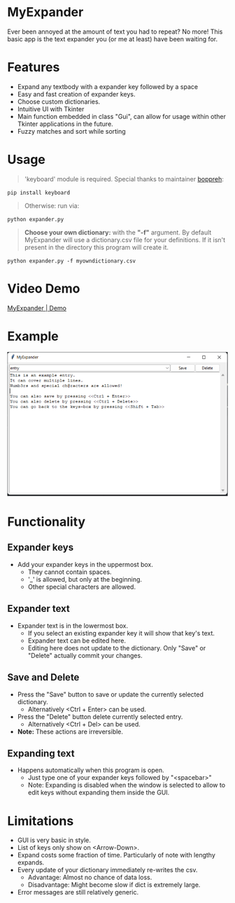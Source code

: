 MyExpander
===
Ever been annoyed at the amount of text you had to repeat? No more! This basic app is the text expander you (or me at least) have been waiting for. 

# Features
- Expand any textbody with a expander key followed by a space 
- Easy and fast creation of expander keys. 
- Choose custom dictionaries. 
- Intuitive UI with Tkinter
- Main function embedded in class "Gui", can allow for usage within other Tkinter applications in the future. 
- Fuzzy matches and sort while sorting

# Usage
>'keyboard' module is required. Special thanks to maintainer [boppreh](https://github.com/boppreh):
    
    pip install keyboard
>Otherwise: run via:

    python expander.py

>**Choose your own dictionary:** with the **"-f"** argument. By default MyExpander will use a dictionary.csv file for your definitions. If it isn't present in the directory this program will create it.

    python expander.py -f myowndictionary.csv

# Video Demo

[MyExpander | Demo](https://youtu.be/pEFhrvbkZvg)

# Example 

![example-image](example.png)

# Functionality
## Expander keys

- Add your expander keys in the uppermost box.
    - They cannot contain spaces. 
    - '_' is allowed, but only at the beginning.
    - Other special characters are allowed.

## Expander text 

- Expander text is in the lowermost box. 
    - If you select an existing expander key it will show that key's text.
    - Expander text can be edited here.
    - Editing here does not update to the dictionary. Only "Save" or "Delete" actually commit your changes.

## Save and Delete

- Press the "Save" button to save or update the currently selected dictionary.
    - Alternatively \<Ctrl + Enter> can be used.
- Press the "Delete" button delete currently selected entry.
    - Alternatively \<Ctrl + Del> can be used.
- **Note:** These actions are irreversible.

## Expanding text

- Happens automatically when this program is open. 
    - Just type one of your expander keys followed by "\<spacebar>"
    - Note: Expanding is disabled when the window is selected to allow to edit keys without expanding them inside the GUI. 

# Limitations
- GUI is very basic in style.
- List of keys only show on \<Arrow-Down>.
- Expand costs some fraction of time. Particularly of note with lengthy expands. 
- Every update of your dictionary immediately re-writes the csv. 
    - Advantage: Almost no chance of data loss.
    - Disadvantage: Might become slow if dict is extremely large. 
- Error messages are still relatively generic.



